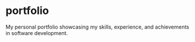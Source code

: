 # portfolio
My personal portfolio showcasing my skills, experience, and achievements in software development.
